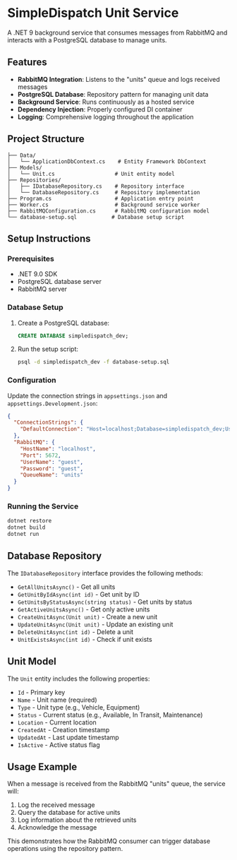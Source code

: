 # SimpleDispatch Unit Service

A .NET 9 background service that consumes messages from RabbitMQ and interacts with a PostgreSQL database to manage units.

## Features

- **RabbitMQ Integration**: Listens to the "units" queue and logs received messages
- **PostgreSQL Database**: Repository pattern for managing unit data
- **Background Service**: Runs continuously as a hosted service
- **Dependency Injection**: Properly configured DI container
- **Logging**: Comprehensive logging throughout the application

## Project Structure

```
├── Data/
│   └── ApplicationDbContext.cs    # Entity Framework DbContext
├── Models/
│   └── Unit.cs                   # Unit entity model
├── Repositories/
│   ├── IDatabaseRepository.cs    # Repository interface
│   └── DatabaseRepository.cs     # Repository implementation
├── Program.cs                    # Application entry point
├── Worker.cs                     # Background service worker
├── RabbitMQConfiguration.cs      # RabbitMQ configuration model
└── database-setup.sql           # Database setup script
```

## Setup Instructions

### Prerequisites

- .NET 9.0 SDK
- PostgreSQL database server
- RabbitMQ server

### Database Setup

1. Create a PostgreSQL database:

   ```sql
   CREATE DATABASE simpledispatch_dev;
   ```

2. Run the setup script:
   ```bash
   psql -d simpledispatch_dev -f database-setup.sql
   ```

### Configuration

Update the connection strings in `appsettings.json` and `appsettings.Development.json`:

```json
{
  "ConnectionStrings": {
    "DefaultConnection": "Host=localhost;Database=simpledispatch_dev;Username=your_username;Password=your_password"
  },
  "RabbitMQ": {
    "HostName": "localhost",
    "Port": 5672,
    "UserName": "guest",
    "Password": "guest",
    "QueueName": "units"
  }
}
```

### Running the Service

```bash
dotnet restore
dotnet build
dotnet run
```

## Database Repository

The `IDatabaseRepository` interface provides the following methods:

- `GetAllUnitsAsync()` - Get all units
- `GetUnitByIdAsync(int id)` - Get unit by ID
- `GetUnitsByStatusAsync(string status)` - Get units by status
- `GetActiveUnitsAsync()` - Get only active units
- `CreateUnitAsync(Unit unit)` - Create a new unit
- `UpdateUnitAsync(Unit unit)` - Update an existing unit
- `DeleteUnitAsync(int id)` - Delete a unit
- `UnitExistsAsync(int id)` - Check if unit exists

## Unit Model

The `Unit` entity includes the following properties:

- `Id` - Primary key
- `Name` - Unit name (required)
- `Type` - Unit type (e.g., Vehicle, Equipment)
- `Status` - Current status (e.g., Available, In Transit, Maintenance)
- `Location` - Current location
- `CreatedAt` - Creation timestamp
- `UpdatedAt` - Last update timestamp
- `IsActive` - Active status flag

## Usage Example

When a message is received from the RabbitMQ "units" queue, the service will:

1. Log the received message
2. Query the database for active units
3. Log information about the retrieved units
4. Acknowledge the message

This demonstrates how the RabbitMQ consumer can trigger database operations using the repository pattern.
